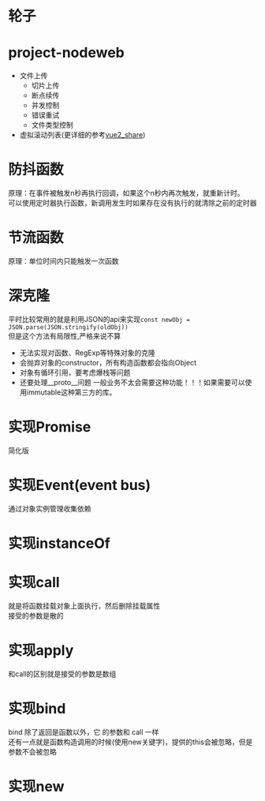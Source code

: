 # 轮子

# project-nodeweb
- 文件上传
  - 切片上传
  - 断点续传
  - 并发控制
  - 错误重试
  - 文件类型控制
- 虚拟滚动列表(更详细的参考[vue2_share](https://github.com/zxlfly/vue2_share))

# 防抖函数
原理：在事件被触发n秒再执行回调，如果这个n秒内再次触发，就重新计时。  
可以使用定时器执行函数，新调用发生时如果存在没有执行的就清除之前的定时器

# 节流函数
原理：单位时间内只能触发一次函数  

# 深克隆
平时比较常用的就是利用JSON的api来实现``const newObj = JSON.parse(JSON.stringify(oldObj))``  
但是这个方法有局限性,严格来说不算
- 无法实现对函数、RegExp等特殊对象的克隆
- 会抛弃对象的constructor，所有构造函数都会指向Object
- 对象有循环引用，要考虑爆栈等问题
- 还要处理__proto__问题
一般业务不太会需要这种功能！！！如果需要可以使用immutable这种第三方的库。

# 实现Promise
简化版

# 实现Event(event bus)
通过对象实例管理收集依赖

# 实现instanceOf


# 实现call
就是将函数挂载对象上面执行，然后删除挂载属性  
接受的参数是散的

# 实现apply
和call的区别就是接受的参数是数组

# 实现bind
bind 除了返回是函数以外，它 的参数和 call 一样  
还有一点就是函数构造调用的时候(使用new关键字)，提供的this会被忽略，但是参数不会被忽略

# 实现new